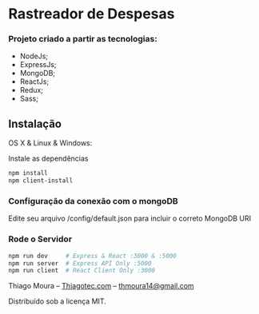 # Rastreador de Despesas

### Projeto criado a partir as tecnologias:
- NodeJs;
- ExpressJs;
- MongoDB;
- ReactJs;
- Redux;
- Sass;

## Instalação

OS X & Linux & Windows:

Instale as dependências

```bash
npm install
npm client-install
```

### Configuração da conexão com o mongoDB

Edite seu arquivo /config/default.json para incluir o correto MongoDB URI

### Rode o Servidor

```bash
npm run dev     # Express & React :3000 & :5000
npm run server  # Express API Only :5000
npm run client  # React Client Only :3000
```


Thiago Moura – [Thiagotec.com](https://thiagotec.com) – thmoura14@gmail.com

Distribuído sob a licença MIT. 

<!-- Markdown link & img dfn's -->
[npm-image]: https://img.shields.io/npm/v/datadog-metrics.svg?style=flat-square
[npm-url]: https://npmjs.org/package/datadog-metrics
[npm-downloads]: https://img.shields.io/npm/dm/datadog-metrics.svg?style=flat-square
[travis-image]: https://img.shields.io/travis/dbader/node-datadog-metrics/master.svg?style=flat-square
[build-development]: https://img.shields.io/badge/Build-development-yellow
[wiki]: https://github.com/yourname/yourproject/wiki

